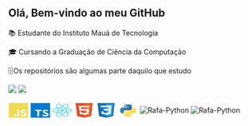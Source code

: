## Olá, Bem-vindo ao meu GitHub

  📚 Estudante do Instituto Mauá de Tecnologia
  
  🎓 Cursando a Graduação de Ciência da Computação
  
  🗄️Os repositórios são algumas parte daquilo que estudo
  
  <div >
    <img height="180em" src="https://github-readme-stats.vercel.app/api?username=Cadub&show_icons=true&theme=dark">
    <img height="180em" src="https://github-readme-stats.vercel.app/api/top-langs/?username=Cadub&layout=compact&theme=dark"
  </div>
  
  
 <div style="display: inline_block"><br>
  <img align="center" alt="Cadu-Js" height="30" width="40" src="https://raw.githubusercontent.com/devicons/devicon/master/icons/javascript/javascript-plain.svg">
  <img align="center" alt="Cadu-Ts" height="30" width="40" src="https://raw.githubusercontent.com/devicons/devicon/master/icons/typescript/typescript-plain.svg">
  <img align="center" alt="Cadu-React" height="30" width="40" src="https://raw.githubusercontent.com/devicons/devicon/master/icons/react/react-original.svg">
  <img align="center" alt="Cadu-HTML" height="30" width="40" src="https://raw.githubusercontent.com/devicons/devicon/master/icons/html5/html5-original.svg">
  <img align="center" alt="Cadu-CSS" height="30" width="40" src="https://raw.githubusercontent.com/devicons/devicon/master/icons/css3/css3-original.svg">
  <img align="center" alt="Rafa-Python" height="30" width="40" src="https://raw.githubusercontent.com/devicons/devicon/master/icons/python/python-original.svg">
  <img align="center" alt="Rafa-Python" height="30" width="40" src="https://raw.githubusercontent.com/jmnote/z-icons/master/svg/java.svg">
  <img align="center" alt="Rafa-Python" height="30" width="40" src="https://raw.githubusercontent.com/jmnote/z-icons/master/svg/git.svg">
</div>

